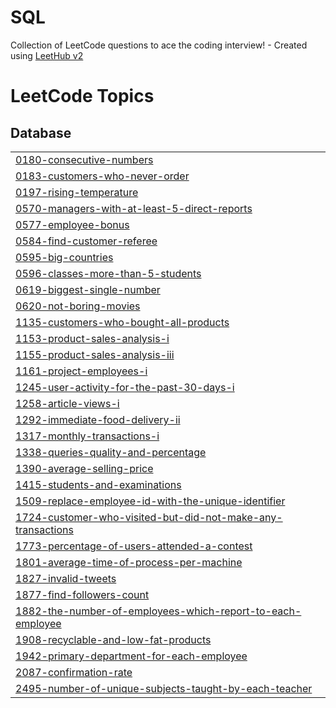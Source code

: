 # SQL
Collection of LeetCode questions to ace the coding interview! - Created using [LeetHub v2](https://github.com/arunbhardwaj/LeetHub-2.0)

<!---LeetCode Topics Start-->
# LeetCode Topics
## Database
|  |
| ------- |
| [0180-consecutive-numbers](https://github.com/MeghaanaTummapudi/SQL/tree/master/0180-consecutive-numbers) |
| [0183-customers-who-never-order](https://github.com/MeghaanaTummapudi/SQL/tree/master/0183-customers-who-never-order) |
| [0197-rising-temperature](https://github.com/MeghaanaTummapudi/SQL/tree/master/0197-rising-temperature) |
| [0570-managers-with-at-least-5-direct-reports](https://github.com/MeghaanaTummapudi/SQL/tree/master/0570-managers-with-at-least-5-direct-reports) |
| [0577-employee-bonus](https://github.com/MeghaanaTummapudi/SQL/tree/master/0577-employee-bonus) |
| [0584-find-customer-referee](https://github.com/MeghaanaTummapudi/SQL/tree/master/0584-find-customer-referee) |
| [0595-big-countries](https://github.com/MeghaanaTummapudi/SQL/tree/master/0595-big-countries) |
| [0596-classes-more-than-5-students](https://github.com/MeghaanaTummapudi/SQL/tree/master/0596-classes-more-than-5-students) |
| [0619-biggest-single-number](https://github.com/MeghaanaTummapudi/SQL/tree/master/0619-biggest-single-number) |
| [0620-not-boring-movies](https://github.com/MeghaanaTummapudi/SQL/tree/master/0620-not-boring-movies) |
| [1135-customers-who-bought-all-products](https://github.com/MeghaanaTummapudi/SQL/tree/master/1135-customers-who-bought-all-products) |
| [1153-product-sales-analysis-i](https://github.com/MeghaanaTummapudi/SQL/tree/master/1153-product-sales-analysis-i) |
| [1155-product-sales-analysis-iii](https://github.com/MeghaanaTummapudi/SQL/tree/master/1155-product-sales-analysis-iii) |
| [1161-project-employees-i](https://github.com/MeghaanaTummapudi/SQL/tree/master/1161-project-employees-i) |
| [1245-user-activity-for-the-past-30-days-i](https://github.com/MeghaanaTummapudi/SQL/tree/master/1245-user-activity-for-the-past-30-days-i) |
| [1258-article-views-i](https://github.com/MeghaanaTummapudi/SQL/tree/master/1258-article-views-i) |
| [1292-immediate-food-delivery-ii](https://github.com/MeghaanaTummapudi/SQL/tree/master/1292-immediate-food-delivery-ii) |
| [1317-monthly-transactions-i](https://github.com/MeghaanaTummapudi/SQL/tree/master/1317-monthly-transactions-i) |
| [1338-queries-quality-and-percentage](https://github.com/MeghaanaTummapudi/SQL/tree/master/1338-queries-quality-and-percentage) |
| [1390-average-selling-price](https://github.com/MeghaanaTummapudi/SQL/tree/master/1390-average-selling-price) |
| [1415-students-and-examinations](https://github.com/MeghaanaTummapudi/SQL/tree/master/1415-students-and-examinations) |
| [1509-replace-employee-id-with-the-unique-identifier](https://github.com/MeghaanaTummapudi/SQL/tree/master/1509-replace-employee-id-with-the-unique-identifier) |
| [1724-customer-who-visited-but-did-not-make-any-transactions](https://github.com/MeghaanaTummapudi/SQL/tree/master/1724-customer-who-visited-but-did-not-make-any-transactions) |
| [1773-percentage-of-users-attended-a-contest](https://github.com/MeghaanaTummapudi/SQL/tree/master/1773-percentage-of-users-attended-a-contest) |
| [1801-average-time-of-process-per-machine](https://github.com/MeghaanaTummapudi/SQL/tree/master/1801-average-time-of-process-per-machine) |
| [1827-invalid-tweets](https://github.com/MeghaanaTummapudi/SQL/tree/master/1827-invalid-tweets) |
| [1877-find-followers-count](https://github.com/MeghaanaTummapudi/SQL/tree/master/1877-find-followers-count) |
| [1882-the-number-of-employees-which-report-to-each-employee](https://github.com/MeghaanaTummapudi/SQL/tree/master/1882-the-number-of-employees-which-report-to-each-employee) |
| [1908-recyclable-and-low-fat-products](https://github.com/MeghaanaTummapudi/SQL/tree/master/1908-recyclable-and-low-fat-products) |
| [1942-primary-department-for-each-employee](https://github.com/MeghaanaTummapudi/SQL/tree/master/1942-primary-department-for-each-employee) |
| [2087-confirmation-rate](https://github.com/MeghaanaTummapudi/SQL/tree/master/2087-confirmation-rate) |
| [2495-number-of-unique-subjects-taught-by-each-teacher](https://github.com/MeghaanaTummapudi/SQL/tree/master/2495-number-of-unique-subjects-taught-by-each-teacher) |
<!---LeetCode Topics End-->